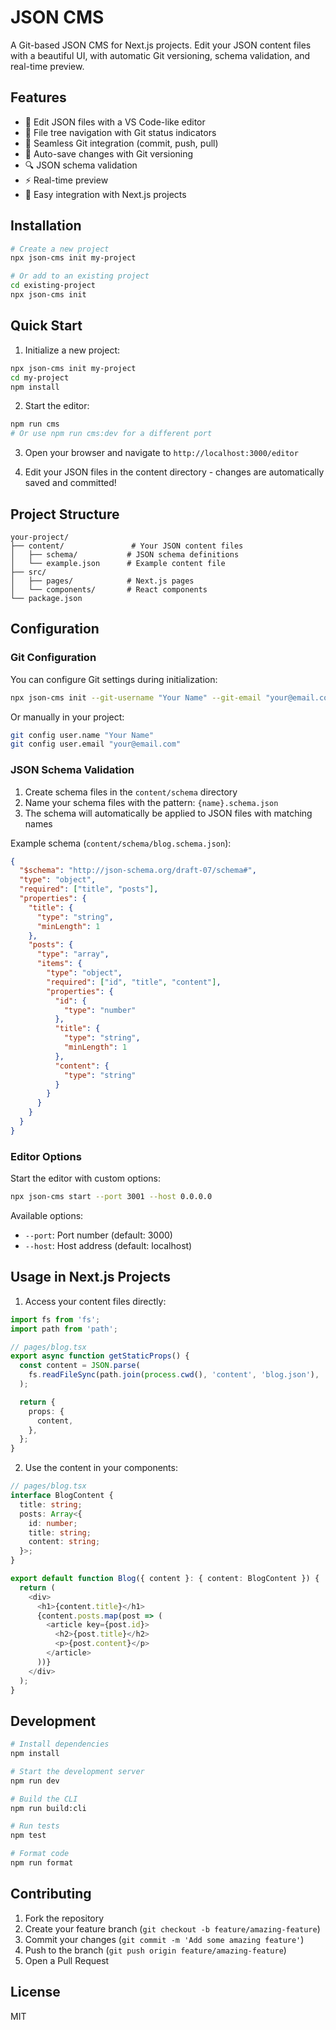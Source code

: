 # JSON CMS

A Git-based JSON CMS for Next.js projects. Edit your JSON content files with a beautiful UI, with automatic Git versioning, schema validation, and real-time preview.

## Features

- 📝 Edit JSON files with a VS Code-like editor
- 🌳 File tree navigation with Git status indicators
- 🔄 Seamless Git integration (commit, push, pull)
- 💾 Auto-save changes with Git versioning
- 🔍 JSON schema validation
- ⚡ Real-time preview
- 🚀 Easy integration with Next.js projects

## Installation

```bash
# Create a new project
npx json-cms init my-project

# Or add to an existing project
cd existing-project
npx json-cms init
```

## Quick Start

1. Initialize a new project:
```bash
npx json-cms init my-project
cd my-project
npm install
```

2. Start the editor:
```bash
npm run cms
# Or use npm run cms:dev for a different port
```

3. Open your browser and navigate to `http://localhost:3000/editor`

4. Edit your JSON files in the content directory - changes are automatically saved and committed!

## Project Structure

```
your-project/
├── content/               # Your JSON content files
│   ├── schema/           # JSON schema definitions
│   └── example.json      # Example content file
├── src/
│   ├── pages/            # Next.js pages
│   └── components/       # React components
└── package.json
```

## Configuration

### Git Configuration

You can configure Git settings during initialization:

```bash
npx json-cms init --git-username "Your Name" --git-email "your@email.com"
```

Or manually in your project:

```bash
git config user.name "Your Name"
git config user.email "your@email.com"
```

### JSON Schema Validation

1. Create schema files in the `content/schema` directory
2. Name your schema files with the pattern: `{name}.schema.json`
3. The schema will automatically be applied to JSON files with matching names

Example schema (`content/schema/blog.schema.json`):
```json
{
  "$schema": "http://json-schema.org/draft-07/schema#",
  "type": "object",
  "required": ["title", "posts"],
  "properties": {
    "title": {
      "type": "string",
      "minLength": 1
    },
    "posts": {
      "type": "array",
      "items": {
        "type": "object",
        "required": ["id", "title", "content"],
        "properties": {
          "id": {
            "type": "number"
          },
          "title": {
            "type": "string",
            "minLength": 1
          },
          "content": {
            "type": "string"
          }
        }
      }
    }
  }
}
```

### Editor Options

Start the editor with custom options:

```bash
npx json-cms start --port 3001 --host 0.0.0.0
```

Available options:
- `--port`: Port number (default: 3000)
- `--host`: Host address (default: localhost)

## Usage in Next.js Projects

1. Access your content files directly:

```typescript
import fs from 'fs';
import path from 'path';

// pages/blog.tsx
export async function getStaticProps() {
  const content = JSON.parse(
    fs.readFileSync(path.join(process.cwd(), 'content', 'blog.json'), 'utf-8')
  );

  return {
    props: {
      content,
    },
  };
}
```

2. Use the content in your components:

```typescript
// pages/blog.tsx
interface BlogContent {
  title: string;
  posts: Array<{
    id: number;
    title: string;
    content: string;
  }>;
}

export default function Blog({ content }: { content: BlogContent }) {
  return (
    <div>
      <h1>{content.title}</h1>
      {content.posts.map(post => (
        <article key={post.id}>
          <h2>{post.title}</h2>
          <p>{post.content}</p>
        </article>
      ))}
    </div>
  );
}
```

## Development

```bash
# Install dependencies
npm install

# Start the development server
npm run dev

# Build the CLI
npm run build:cli

# Run tests
npm test

# Format code
npm run format
```

## Contributing

1. Fork the repository
2. Create your feature branch (`git checkout -b feature/amazing-feature`)
3. Commit your changes (`git commit -m 'Add some amazing feature'`)
4. Push to the branch (`git push origin feature/amazing-feature`)
5. Open a Pull Request

## License

MIT
